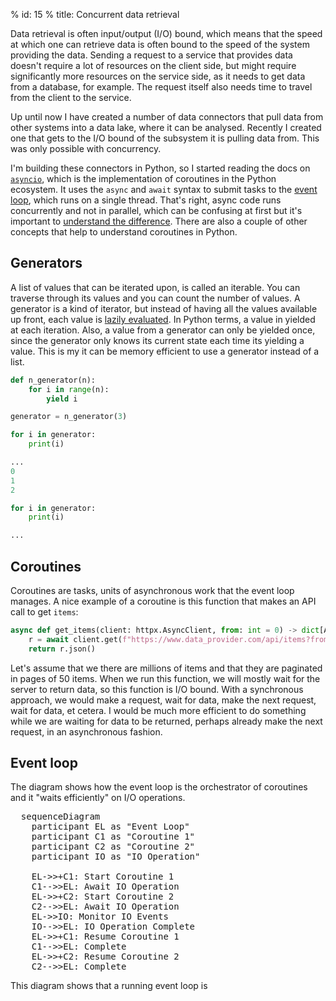 % id: 15
% title: Concurrent data retrieval

Data retrieval is often input/output (I/O) bound, which means that the speed at which one can retrieve data is often bound to the speed of the system providing the data. Sending a request to a service that provides data doesn't require a lot of resources on the client side, but might require significantly more resources on the service side, as it needs to get data from a database, for example. The request itself also needs time to travel from the client to the service.

Up until now I have created a number of data connectors that pull data from other systems into a data lake, where it can be analysed. Recently I created one that gets to the I/O bound of the subsystem it is pulling data from. This was only possible with concurrency.

I'm building these connectors in Python, so I started reading the docs on [`asyncio`](https://docs.python.org/3/library/asyncio.html), which is the implementation of coroutines in the Python ecosystem. It uses the `async` and `await` syntax to submit tasks to the [event loop](https://docs.python.org/3/library/asyncio-eventloop.html), which runs on a single thread. That's right, async code runs concurrently and not in parallel, which can be confusing at first but it's important to [understand the difference](https://stackoverflow.com/questions/1050222/what-is-the-difference-between-concurrency-and-parallelism). There are also a couple of other concepts that help to understand coroutines in Python.

## Generators

A list of values that can be iterated upon, is called an iterable. You can traverse through its values and you can count the number of values. A generator is a kind of iterator, but instead of having all the values available up front, each value is [lazily evaluated](https://en.wikipedia.org/wiki/Lazy_evaluation). In Python terms, a value in yielded at each iteration. Also, a value from a generator can only be yielded once, since the generator only knows its current state each time its yielding a value. This is my it can be memory efficient to use a generator instead of a list.

```py
def n_generator(n):
    for i in range(n):
        yield i

generator = n_generator(3)

for i in generator:
    print(i)

...
0
1
2

for i in generator:
    print(i)

...
```

## Coroutines

Coroutines are tasks, units of asynchronous work that the event loop manages. A nice example of a coroutine is this function that makes an API call to get `items`:

```python
async def get_items(client: httpx.AsyncClient, from: int = 0) -> dict[Any, Any]:
    r = await client.get(f"https://www.data_provider.com/api/items?from={from}")
    return r.json()
```

Let's assume that we there are millions of items and that they are paginated in pages of 50 items. When we run this function, we will mostly wait for the server to return data, so this function is I/O bound. With a synchronous approach, we would
make a request, wait for data, make the next request, wait for data, et cetera. I would be much more efficient to do something while we are waiting for data to be returned, perhaps already make the next request, in an asynchronous fashion.

## Event loop

The diagram shows how the event loop is the orchestrator of coroutines and it "waits efficiently" on I/O operations.

<pre class="mermaid">
  sequenceDiagram
    participant EL as "Event Loop"
    participant C1 as "Coroutine 1"
    participant C2 as "Coroutine 2"
    participant IO as "IO Operation"

    EL->>+C1: Start Coroutine 1
    C1-->>EL: Await IO Operation
    EL->>+C2: Start Coroutine 2
    C2-->>EL: Await IO Operation
    EL->>IO: Monitor IO Events
    IO-->>EL: IO Operation Complete
    EL->>+C1: Resume Coroutine 1
    C1-->>EL: Complete
    EL->>+C2: Resume Coroutine 2
    C2-->>EL: Complete
</pre>

This diagram shows that a running event loop is
